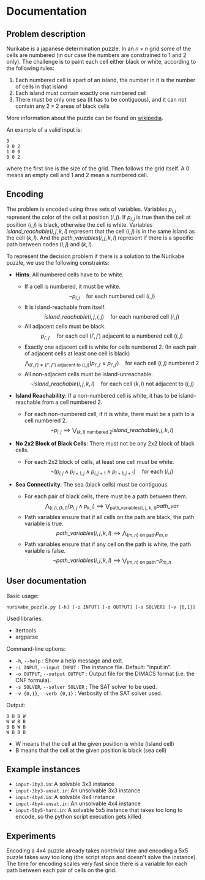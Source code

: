 # Documentation

## Problem description

Nurikabe is a japanese determination puzzle. In an $n \times n$ grid some of the cells are numbered (in our case the numbers are constrained to 1 and 2 only). The challenge is to paint each cell either black or white, according to the following rules:
1. Each numbered cell is apart of an island, the number in it is the number of cells in that island
2. Each island must contain exactly one numbered cell
3. There must be only one sea (it has to be contiguous), and it can not contain any $2 \times 2$ areas of black cells

More information about the puzzle can be found on [wikipedia](https://en.wikipedia.org/wiki/Nurikabe_(puzzle)).

An example of a valid input is:

```
3
0 0 2
1 0 0
0 0 2
```

where the first line is the size of the grid. Then follows the grid itself. A 0 means an empty cell and 1 and 2 mean a numbered cell.

## Encoding

The problem is encoded using three sets of variables. Variables $p_{i,j}$ represent the color of the cell at position $(i,j)$. If $p_{i,j}$ is true then the cell at position $(i,j)$ is black, otherwise the cell is white. Variables $island\_reachable(i, j, k, l)$ represent that the cell $(i, j)$ is in the same island as the cell $(k, l)$. And the $path\_variables(i, j, k, l)$ represent if there is a specific path between nodes $(i, j)$ and $(k, l)$.

To represent the decision problem if there is a solution to the Nurikabe puzzle, we use the following constraints:

- **Hints**: All numbered cells have to be white.
    - If a cell is numbered, it must be white.
        $$ \neg p_{i,j} \quad \text{for each numbered cell } (i,j) $$
    - It is island-reachable from itself.
        $$ island\_reachable(i, j, i, j) \quad \text{for each numbered cell } (i,j) $$
    - All adjacent cells must be black.
        $$ p_{i',j'} \quad \text{for each cell } (i',j') \text{ adjacent to a numbered cell } (i,j) $$
    - Exactly one adjacent cell is white for cells numbered 2. (In each pair of adjacent cells at least one cell is black)
        $$\bigwedge_{(i',j') \neq (i'', j'') \text{ adjacent to } (i,j)} (p_{i',j'} \lor p_{i', j'}) \quad \text{for each cell } (i,j) \text{ numbered 2} $$
    - All non-adjacent cells must be island-unreachable.
        $$ \neg island\_reachable(i, j, k, l) \quad \text{for each cell } (k,l) \text{ not adjacent to } (i,j) $$

- **Island Reachability**: If a non-numbered cell is white, it has to be island-reachable from a cell numbered 2.
    - For each non-numbered cell, if it is white, there must be a path to a cell numbered 2.
        $$ \neg p_{i,j} \implies \bigvee_{(k,l) \text{ numbered 2}} island\_reachable(i, j, k, l) $$

- **No 2x2 Block of Black Cells**: There must not be any 2x2 block of black cells.
    - For each 2x2 block of cells, at least one cell must be white.
        $$ \neg (p_{i,j} \wedge p_{i+1,j} \wedge p_{i,j+1} \wedge p_{i+1,j+1}) \quad \text{for each } (i,j) $$

- **Sea Connectivity**: The sea (black cells) must be contiguous.
    - For each pair of black cells, there must be a path between them.
        $$ \bigwedge_{(i,j),(k,l)} (p_{i,j} \wedge p_{k,l}) \implies \bigvee_{\text{path\_variables(i, j, k, l)}} path\_var $$
    - Path variables ensure that if all cells on the path are black, the path variable is true.
        $$ path\_variables(i, j, k, l) \implies \bigwedge_{(m,n) \text{ on path}} p_{m,n} $$
    - Path variables ensure that if any cell on the path is white, the path variable is false.
        $$ \neg path\_variables(i, j, k, l) \implies \bigvee_{(m,n) \text{ on path}} \neg p_{m,n} $$

## User documentation


Basic usage: 
```
nurikabe_puzzle.py [-h] [-i INPUT] [-o OUTPUT] [-s SOLVER] [-v {0,1}]
```

Used libraries:
- itertools
- argparse


Command-line options:

* `-h`, `--help` : Show a help message and exit.
* `-i INPUT`, `--input INPUT` : The instance file. Default: "input.in".
* `-o OUTPUT`, `--output OUTPUT` : Output file for the DIMACS format (i.e. the CNF formula).
* `-s SOLVER`, `--solver SOLVER` : The SAT solver to be used.
*  `-v {0,1}`, `--verb {0,1}` :  Verbosity of the SAT solver used.

Output:

```
B B B W 
W W B B 
B B W B 
W B B B
```

- W means that the cell at the given position is white (island cell)
- B means that the cell at the given position is black (sea cell)


## Example instances

* `input-3by3.in`: A solvable 3x3 instance
* `input-3by3-unsat.in`: An unsolvable 3x3 instance
* `input-4by4.in`: A solvable 4x4 instance
* `input-4by4-unsat.in`: An unsolvable 4x4 instance
* `input-5by5-hard.in`: A solvable 5x5 instance that takes too long to encode, so the python script execution gets killed

## Experiments

Encoding a 4x4 puzzle already takes nontrivial time and encoding a 5x5 puzzle takes way too long (the script stops and doesn't solve the instance). The time for encoding scales very fast since there is a variable for each path between each pair of cells on the grid. 